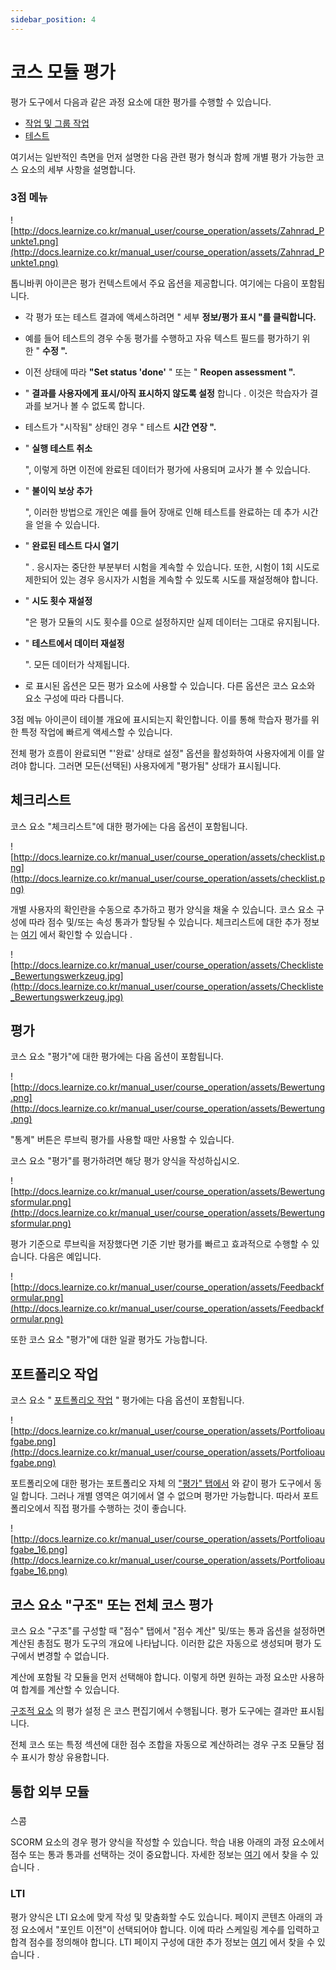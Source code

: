```yaml
---
sidebar_position: 4
---
```


# 코스 모듈 평가

평가 도구에서 다음과 같은 과정 요소에 대한 평가를 수행할 수 있습니다.

- [작업 및 그룹 작업](http://docs.learnize.co.kr/manual_user/course_operation/Assessing_tasks_and_group_tasks/)
- [테스트](http://confluence.Learnize.co.kr/display/OO153DE/Tests+bewerten)

여기서는 일반적인 측면을 먼저 설명한 다음 관련 평가 형식과 함께 개별 평가 가능한 코스 요소의 세부 사항을 설명합니다.

### 3점 메뉴

![http://docs.learnize.co.kr/manual_user/course_operation/assets/Zahnrad_Punkte1.png](http://docs.learnize.co.kr/manual_user/course_operation/assets/Zahnrad_Punkte1.png)

톱니바퀴 아이콘은 평가 컨텍스트에서 주요 옵션을 제공합니다. 여기에는 다음이 포함됩니다.

- 각 평가 또는 테스트 결과에 액세스하려면 " 세부 **정보/평가 표시 "를 클릭합니다.**
- 예를 들어 테스트의 경우 수동 평가를 수행하고 자유 텍스트 필드를 평가하기 위한 " **수정 ".**
- 이전 상태에 따라 **"Set status 'done'** " 또는 " **Reopen assessment ".**
- " **결과를 사용자에게 표시/아직 표시하지 않도록 설정** 합니다 . 이것은 학습자가 결과를 보거나 볼 수 없도록 합니다.
- 테스트가 "시작됨" 상태인 경우 " 테스트 **시간 연장 ".**
- " **실행 테스트 취소**
    
    ", 이렇게 하면 이전에 완료된 데이터가 평가에 사용되며 교사가 볼 수 있습니다.
    
- " **불이익 보상 추가**
    
    ", 이러한 방법으로 개인은 예를 들어 장애로 인해 테스트를 완료하는 데 추가 시간을 얻을 수 있습니다.
    
- " **완료된 테스트 다시 열기**
    
    " . 응시자는 중단한 부분부터 시험을 계속할 수 있습니다. 또한, 시험이 1회 시도로 제한되어 있는 경우 응시자가 시험을 계속할 수 있도록 시도를 재설정해야 합니다.
    
- " **시도 횟수 재설정**
    
    "은 평가 모듈의 시도 횟수를 0으로 설정하지만 실제 데이터는 그대로 유지됩니다.
    
- " **테스트에서 데이터 재설정**
    
    ". 모든 데이터가 삭제됩니다.
    
- 로 표시된 옵션은 모든 평가 요소에 사용할 수 있습니다. 다른 옵션은 코스 요소와 요소 구성에 따라 다릅니다.

3점 메뉴 아이콘이 테이블 개요에 표시되는지 확인합니다. 이를 통해 학습자 평가를 위한 특정 작업에 빠르게 액세스할 수 있습니다.

전체 평가 흐름이 완료되면 "'완료' 상태로 설정" 옵션을 활성화하여 사용자에게 이를 알려야 합니다. 그러면 모든(선택된) 사용자에게 "평가됨" 상태가 표시됩니다.

## 체크리스트

코스 요소 "체크리스트"에 대한 평가에는 다음 옵션이 포함됩니다.

![http://docs.learnize.co.kr/manual_user/course_operation/assets/checklist.png](http://docs.learnize.co.kr/manual_user/course_operation/assets/checklist.png)

개별 사용자의 확인란을 수동으로 추가하고 평가 양식을 채울 수 있습니다. 코스 요소 구성에 따라 점수 및/또는 속성 통과가 할당될 수 있습니다. 체크리스트에 대한 추가 정보는 [여기](http://docs.learnize.co.kr/manual_user/course_elements/Course_Element_Checklist/) 에서 확인할 수 있습니다 .

![http://docs.learnize.co.kr/manual_user/course_operation/assets/Checkliste_Bewertungswerkzeug.jpg](http://docs.learnize.co.kr/manual_user/course_operation/assets/Checkliste_Bewertungswerkzeug.jpg)

## 평가

코스 요소 "평가"에 대한 평가에는 다음 옵션이 포함됩니다.

![http://docs.learnize.co.kr/manual_user/course_operation/assets/Bewertung.png](http://docs.learnize.co.kr/manual_user/course_operation/assets/Bewertung.png)

"통계" 버튼은 루브릭 평가를 사용할 때만 사용할 수 있습니다.

코스 요소 "평가"를 평가하려면 해당 평가 양식을 작성하십시오.

![http://docs.learnize.co.kr/manual_user/course_operation/assets/Bewertungsformular.png](http://docs.learnize.co.kr/manual_user/course_operation/assets/Bewertungsformular.png)

평가 기준으로 루브릭을 저장했다면 기준 기반 평가를 빠르고 효과적으로 수행할 수 있습니다. 다음은 예입니다.

![http://docs.learnize.co.kr/manual_user/course_operation/assets/Feedbackformular.png](http://docs.learnize.co.kr/manual_user/course_operation/assets/Feedbackformular.png)

또한 코스 요소 "평가"에 대한 일괄 평가도 가능합니다.

## 포트폴리오 작업

코스 요소 " [포트폴리오 작업](http://docs.learnize.co.kr/manual_user/portfolio/Creating_Portfolio_Tasks/) " 평가에는 다음 옵션이 포함됩니다.

![http://docs.learnize.co.kr/manual_user/course_operation/assets/Portfolioaufgabe.png](http://docs.learnize.co.kr/manual_user/course_operation/assets/Portfolioaufgabe.png)

포트폴리오에 대한 평가는 포트폴리오 자체 의 ["평가" 탭에서](http://docs.learnize.co.kr/manual_user/portfolio/Process_of_an_assessment_portfolio/) 와 같이 평가 도구에서 동일 합니다. 그러나 개별 영역은 여기에서 열 수 없으며 평가만 가능합니다. 따라서 포트폴리오에서 직접 평가를 수행하는 것이 좋습니다.

![http://docs.learnize.co.kr/manual_user/course_operation/assets/Portfolioaufgabe_16.png](http://docs.learnize.co.kr/manual_user/course_operation/assets/Portfolioaufgabe_16.png)

## 코스 요소 "구조" 또는 전체 코스 평가

코스 요소 "구조"를 구성할 때 "점수" 탭에서 "점수 계산" 및/또는 통과 옵션을 설정하면 계산된 총점도 평가 도구의 개요에 나타납니다. 이러한 값은 자동으로 생성되며 평가 도구에서 변경할 수 없습니다.

계산에 포함될 각 모듈을 먼저 선택해야 합니다. 이렇게 하면 원하는 과정 요소만 사용하여 합계를 계산할 수 있습니다.

[구조적 요소](http://docs.learnize.co.kr/manual_user/course_elements/Course_Element_Structure/) 의 평가 설정 은 코스 편집기에서 수행됩니다. 평가 도구에는 결과만 표시됩니다.

전체 코스 또는 특정 섹션에 대한 점수 조합을 자동으로 계산하려는 경우 구조 모듈당 점수 표시가 항상 유용합니다.

## 통합 외부 모듈

### 

스콤

SCORM 요소의 경우 평가 양식을 작성할 수 있습니다. 학습 내용 아래의 과정 요소에서 점수 또는 통과 통과를 선택하는 것이 중요합니다. 자세한 정보는 [여기](http://docs.learnize.co.kr/manual_user/course_elements/Course_Element_SCORM_Learning_Content/) 에서 찾을 수 있습니다 .

### LTI

평가 양식은 LTI 요소에 맞게 작성 및 맞춤화할 수도 있습니다. 페이지 콘텐츠 아래의 과정 요소에서 "포인트 이전"이 선택되어야 합니다. 이에 따라 스케일링 계수를 입력하고 합격 점수를 정의해야 합니다. LTI 페이지 구성에 대한 추가 정보는 [여기](http://docs.learnize.co.kr/manual_user/course_elements/Other/) 에서 찾을 수 있습니다 .